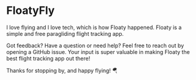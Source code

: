 # FloatyFly

I love flying and I love tech, which is how Floaty happened. Floaty is a simple and free paragliding flight tracking app.

Got feedback? Have a question or need help? Feel free to reach out by opening a GitHub issue. Your input is super valuable in making Floaty the best flight tracking app out there!

Thanks for stopping by, and happy flying! 🪂
